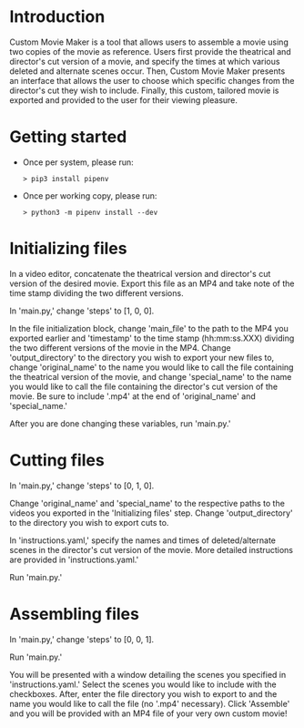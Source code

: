 # Introduction

Custom Movie Maker is a tool that allows users to assemble a movie using two copies of the movie
as reference. Users first provide the theatrical and director's cut version of a movie, and specify
the times at which various deleted and alternate scenes occur. Then, Custom Movie
Maker presents an interface that allows the user to choose which specific changes from the director's
cut they wish to include. Finally, this custom, tailored movie is exported and provided to the user for
their viewing pleasure.


# Getting started

  - Once per system, please run:

    ```console
    > pip3 install pipenv
    ```
  
  - Once per working copy, please run:

    ```console
    > python3 -m pipenv install --dev
    ```
    
# Initializing files
In a video editor, concatenate the theatrical version and director's cut version of the desired movie. 
Export this file as an MP4 and take note of the time stamp dividing the two different versions.

In 'main.py,' change 'steps' to [1, 0, 0]. 

In the file initialization block, change 'main_file' to the path to the MP4 you exported earlier
and 'timestamp' to the time stamp (hh:mm:ss.XXX) dividing the two different versions of the movie 
in the MP4. Change 'output_directory' to the directory you wish to export your new files to, change 'original_name'
to the name you would like to call the file containing the theatrical version of the movie, and
change 'special_name' to the name you would like to call the file containing the director's cut
version of the movie. Be sure to include '.mp4' at the end of 'original_name' and 'special_name.'

After you are done changing these variables, run 'main.py.'

# Cutting files
In 'main.py,' change 'steps' to [0, 1, 0]. 

Change 'original_name' and 'special_name' to the respective paths to the videos you exported
in the 'Initializing files' step. Change 'output_directory' to the directory you wish to export
cuts to.

In 'instructions.yaml,' specify the names and times of deleted/alternate scenes in the director's
cut version of the movie. More detailed instructions are provided in 'instructions.yaml.'

Run 'main.py.'

# Assembling files
In 'main.py,' change 'steps' to [0, 0, 1]. 

Run 'main.py.' 

You will be presented with a window detailing the scenes you specified in 'instructions.yaml.'
Select the scenes you would like to include with the checkboxes. After, enter the file directory you
wish to export to and the name you would like to call the file (no '.mp4' necessary). Click 'Assemble'
and you will be provided with an MP4 file of your very own custom movie!

